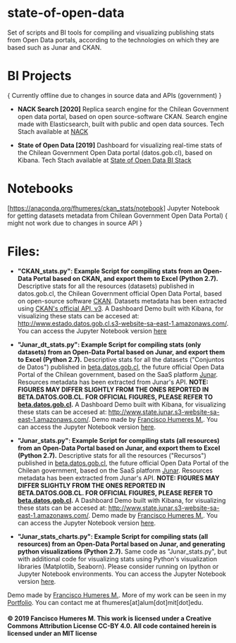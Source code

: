 # state-of-open-data
Set of scripts and BI tools for compiling and visualizing publishing stats from Open Data portals, according to the technologies on which they are based such as Junar and CKAN.

# BI Projects
{ Currently offline due to changes in source data and APIs (government) }

* **NACK Search [2020]**
Replica search engine for the Chilean Government open data portal, based on open source-software CKAN. Search engine made with Elasticsearch, built with public and open data sources.
Tech Stach available at [NACK](https://github.com/panchohumeres/NAKC)

* **State of Open Data [2019]**
Dashboard for visualizing real-time stats of the Chilean Government Open Data portal (datos.gob.cl), based on Kibana.
Tech Stach available at [State of Open Data BI Stack](https://github.com/panchohumeres/state-of-open-data)

# Notebooks
[https://anaconda.org/fhumeres/ckan_stats/notebook]
Jupyter Notebook for getting datasets metadata from Chilean Government Open Data Portal) { might not work due to changes in source API }

# Files:
* **"CKAN_stats.py": Example Script for compiling stats from an Open-Data Portal based on CKAN, and export them to Excel (Python 2.7).**
Descriptive stats for all the resources (datasets) published in datos.gob.cl, the Chilean Government official Open Data Portal, based on open-source software [CKAN](https://en.wikipedia.org/wiki/CKAN). Datasets metadata has been extracted using [CKAN's official API, v3](https://docs.ckan.org/en/2.8/api/). 
A Dashboard Demo built with Kibana, for visualizing these stats can be accesed at: http://www.estado.datos.gob.cl.s3-website-sa-east-1.amazonaws.com/. You can access the Jupyter Notebook version [here](https://anaconda.org/fhumeres/ckan_stats/notebook)


* **"Junar_dt_stats.py": Example Script for compiling stats (only datasets) from an Open-Data Portal based on Junar, and export them to Excel (Python 2.7).**
Descriptive stats for all the datasets ("Conjuntos de Datos") published in [beta.datos.gob.cl](https://beta.datos.gob.cl), the future official Open Data Portal of the Chilean government, based on the SaaS platform [Junar](http://www.junar.com/). Resources metadata has been extracted from Junar's API. 
**NOTE: FIGURES MAY DIFFER SLIGHTLY FROM THE ONES REPORTED IN BETA.DATOS.GOB.CL. FOR OFFICIAL FIGURES, PLEASE REFER TO [beta.datos.gob.cl](https://beta.datos.gob.cl).** A Dashboard Demo built with Kibana, for visualizing these stats can be accesed at: http://www.state.junar.s3-website-sa-east-1.amazonaws.com/.
Demo made by [Francisco Humeres M.](https://www.linkedin.com/in/fhumeres/). You can access the Jupyter Notebook version [here](https://anaconda.org/fhumeres/junar_dt_stats/notebook).

* **"Junar_stats.py": Example Script for compiling stats (all resources) from an Open-Data Portal based on Junar, and export them to Excel (Python 2.7).**
Descriptive stats for all the resources ("Recursos") published in [beta.datos.gob.cl](https://beta.datos.gob.cl), the future official Open Data Portal of the Chilean government, based on the SaaS platform [Junar](http://www.junar.com/). Resources metadata has been extracted from Junar's API. 
**NOTE: FIGURES MAY DIFFER SLIGHTLY FROM THE ONES REPORTED IN BETA.DATOS.GOB.CL. FOR OFFICIAL FIGURES, PLEASE REFER TO [beta.datos.gob.cl](https://beta.datos.gob.cl).** A Dashboard Demo built with Kibana, for visualizing these stats can be accesed at: http://www.state.junar.s3-website-sa-east-1.amazonaws.com/.
Demo made by [Francisco Humeres M.](https://www.linkedin.com/in/fhumeres/). You can access the Jupyter Notebook version [here](https://anaconda.org/fhumeres/junar_stats/notebook).

* **"Junar_stats_charts.py": Example Script for compiling stats (all resources) from an Open-Data Portal based on Junar, and generating python visualizations (Python 2.7).**
Same code as "Junar_stats.py", but with additional code for visualizing stats using Python's visualization libraries (Matplotlib, Seaborn). Please consider running on Ipython or Jupyter Notebook environments.
You can access the Jupyter Notebook version [here](https://anaconda.org/fhumeres/junar_stats/notebook).



Demo made by [Francisco Humeres M.](https://www.linkedin.com/in/fhumeres/). More of my work can be seen in my [Portfolio](https://fjhumeres.myportfolio.com/). You can contact me at fhumeres[at]alum[dot]mit[dot]edu.

#### © 2019 Fancisco Humeres M. This work is licensed under a Creative Commons Attribution License CC-BY 4.0. All code contained herein is licensed under an MIT license
